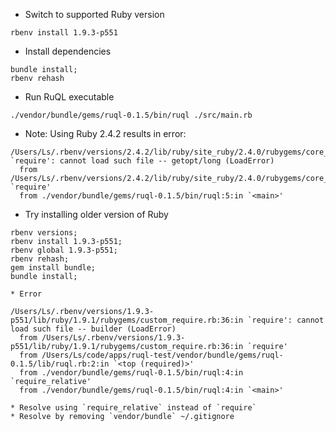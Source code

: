 * Switch to supported Ruby version
```
rbenv install 1.9.3-p551
```

* Install dependencies 

```
bundle install;
rbenv rehash
```

* Run RuQL executable

```
./vendor/bundle/gems/ruql-0.1.5/bin/ruql ./src/main.rb
```

  * Note: Using Ruby 2.4.2 results in error:

```
/Users/Ls/.rbenv/versions/2.4.2/lib/ruby/site_ruby/2.4.0/rubygems/core_ext/kernel_require.rb:55:in `require': cannot load such file -- getopt/long (LoadError)
  from /Users/Ls/.rbenv/versions/2.4.2/lib/ruby/site_ruby/2.4.0/rubygems/core_ext/kernel_require.rb:55:in `require'
  from ./vendor/bundle/gems/ruql-0.1.5/bin/ruql:5:in `<main>'
```

  * Try installing older version of Ruby 

```
rbenv versions;
rbenv install 1.9.3-p551;
rbenv global 1.9.3-p551;
rbenv rehash;
gem install bundle;
bundle install;
```

    * Error

```
/Users/Ls/.rbenv/versions/1.9.3-p551/lib/ruby/1.9.1/rubygems/custom_require.rb:36:in `require': cannot load such file -- builder (LoadError)
  from /Users/Ls/.rbenv/versions/1.9.3-p551/lib/ruby/1.9.1/rubygems/custom_require.rb:36:in `require'
  from /Users/Ls/code/apps/ruql-test/vendor/bundle/gems/ruql-0.1.5/lib/ruql.rb:2:in `<top (required)>'
  from ./vendor/bundle/gems/ruql-0.1.5/bin/ruql:4:in `require_relative'
  from ./vendor/bundle/gems/ruql-0.1.5/bin/ruql:4:in `<main>'
```

    * Resolve using `require_relative` instead of `require`
    * Resolve by removing `vendor/bundle` ~/.gitignore
